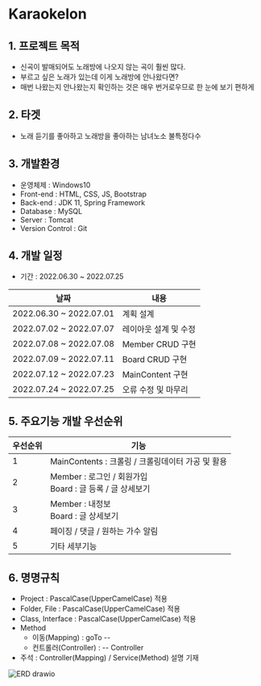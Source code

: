 # Karaokelon

## 1. 프로젝트 목적 
 - 신곡이 발매되어도 노래방에 나오지 않는 곡이 훨씬 많다. 
 - 부르고 싶은 노래가 있는데 이게 노래방에 안나왔다면?
 - 매번 나왔는지 안나왔는지 확인하는 것은 매우 번거로우므로 한 눈에 보기 편하게

## 2. 타겟 
 - 노래 듣기를 좋아하고 노래방을 좋아하는 남녀노소 불특정다수

## 3. 개발환경 
 - 운영체제 : Windows10
 - Front-end : HTML, CSS, JS, Bootstrap
 - Back-end : JDK 11, Spring Framework
 - Database : MySQL
 - Server : Tomcat
 - Version Control : Git

## 4. 개발 일정
 - 기간 : 2022.06.30 ~ 2022.07.25

|날짜|내용| 
|---|---|
|2022.06.30 ~ 2022.07.01|계획 설계| 
|2022.07.02 ~ 2022.07.07|레이아웃 설계 및 수정|
|2022.07.08 ~ 2022.07.08|Member CRUD 구현| 
|2022.07.09 ~ 2022.07.11|Board CRUD 구현|
|2022.07.12 ~ 2022.07.23|MainContent 구현|
|2022.07.24 ~ 2022.07.25|오류 수정 및 마무리| 

## 5. 주요기능 개발 우선순위 

|우선순위|기능|
|---|---|
|1|MainContents : 크롤링 / 크롤링데이터 가공 및 활용|
|2|Member : 로그인 / 회원가입 <br>Board : 글 등록 / 글 상세보기 |
|3|Member : 내정보<br>Board : 글 상세보기|
|4|페이징 / 댓글 / 원하는 가수 알림|
|5|기타 세부기능|

## 6. 명명규칙
 - Project : PascalCase(UpperCamelCase) 적용
 - Folder, File : PascalCase(UpperCamelCase) 적용
 - Class, Interface : PascalCase(UpperCamelCase) 적용
 - Method
   - 이동(Mapping) : goTo --
   - 컨트롤러(Controller) : -- Controller
 - 주석 : Controller(Mapping) / Service(Method) 설명 기재

![ERD drawio](https://user-images.githubusercontent.com/91529033/194995265-63c31d65-b67e-40ea-a817-6bca20e570f5.png)
